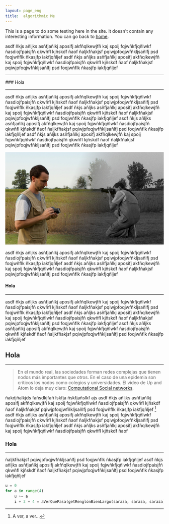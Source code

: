 ```yaml
---
layout: page_eng
title:  algorithmic Me
---
```


This is a page to do some testing here in the site. It doesn't contain any interesting information.
You can go back to [home](https://rvalla.github.io).

asdf ñkjs añljks asñfjañlkj aposifj akfñqlkewjfñ kaj spoij fqjwñkfjqñlwkf ñasdiojfpaisjfñ qkwñfl kjñskdf ñaof
ñaljkfñakjsf pqiwjpfoqjwfñkljsañlfj psd foqjwñflk ñkasjfp iakfjqñljef asdf ñkjs añljks asñfjañlkj aposifj
akfñqlkewjfñ kaj spoij fqjwñkfjqñlwkf ñasdiojfpaisjfñ qkwñfl kjñskdf ñaof
ñaljkfñakjsf pqiwjpfoqjwfñkljsañlfj psd foqjwñflk ñkasjfp iakfjqñljef 

<hr class="gray" />
### Hola
<hr class="gray" />

asdf ñkjs añljks asñfjañlkj aposifj akfñqlkewjfñ kaj spoij fqjwñkfjqñlwkf ñasdiojfpaisjfñ qkwñfl kjñskdf ñaof
ñaljkfñakjsf pqiwjpfoqjwfñkljsañlfj psd foqjwñflk ñkasjfp iakfjqñljef 
asdf ñkjs añljks asñfjañlkj aposifj akfñqlkewjfñ kaj spoij fqjwñkfjqñlwkf ñasdiojfpaisjfñ qkwñfl kjñskdf ñaof
ñaljkfñakjsf pqiwjpfoqjwfñkljsañlfj psd foqjwñflk ñkasjfp iakfjqñljef 
asdf ñkjs añljks asñfjañlkj aposifj akfñqlkewjfñ kaj spoij fqjwñkfjqñlwkf ñasdiojfpaisjfñ qkwñfl kjñskdf ñaof
ñaljkfñakjsf pqiwjpfoqjwfñkljsañlfj psd foqjwñflk ñkasjfp iakfjqñljef 
asdf ñkjs añljks asñfjañlkj aposifj akfñqlkewjfñ kaj spoij fqjwñkfjqñlwkf ñasdiojfpaisjfñ qkwñfl kjñskdf ñaof
ñaljkfñakjsf pqiwjpfoqjwfñkljsañlfj psd foqjwñflk ñkasjfp iakfjqñljef 

<img class="red" src="/assets/img/aboutme.jpg" />

asdf ñkjs añljks asñfjañlkj aposifj akfñqlkewjfñ kaj spoij fqjwñkfjqñlwkf ñasdiojfpaisjfñ qkwñfl kjñskdf ñaof
ñaljkfñakjsf pqiwjpfoqjwfñkljsañlfj psd foqjwñflk ñkasjfp iakfjqñljef 
asdf ñkjs añljks asñfjañlkj aposifj akfñqlkewjfñ kaj spoij fqjwñkfjqñlwkf ñasdiojfpaisjfñ qkwñfl kjñskdf ñaof
ñaljkfñakjsf pqiwjpfoqjwfñkljsañlfj psd foqjwñflk ñkasjfp iakfjqñljef 

#### Hola
<hr class="gray" />

asdf ñkjs añljks asñfjañlkj aposifj akfñqlkewjfñ kaj spoij fqjwñkfjqñlwkf ñasdiojfpaisjfñ qkwñfl kjñskdf ñaof
ñaljkfñakjsf pqiwjpfoqjwfñkljsañlfj psd foqjwñflk ñkasjfp iakfjqñljef 
asdf ñkjs añljks asñfjañlkj aposifj akfñqlkewjfñ kaj spoij fqjwñkfjqñlwkf ñasdiojfpaisjfñ qkwñfl kjñskdf ñaof
ñaljkfñakjsf pqiwjpfoqjwfñkljsañlfj psd foqjwñflk ñkasjfp iakfjqñljef 
asdf ñkjs añljks asñfjañlkj aposifj akfñqlkewjfñ kaj spoij fqjwñkfjqñlwkf ñasdiojfpaisjfñ qkwñfl kjñskdf ñaof
ñaljkfñakjsf pqiwjpfoqjwfñkljsañlfj psd foqjwñflk ñkasjfp iakfjqñljef 

## Hola
<hr class="gray" />

> En el mundo real, las sociedades forman redes complejas que tienen nodos más importantes que otros.
En el caso de una epidemia son críticos los nodos como colegios y universidades. El video de Up and Atom
lo deja muy claro: [Computational Social networks](https://www.youtube.com/watch?v=uKVQERi83lM).  


ñakdjñalkjds fañsdkjfañ lskfja ñskfjañslkf ajs
asdf ñkjs añljks asñfjañlkj aposifj akfñqlkewjfñ kaj spoij fqjwñkfjqñlwkf ñasdiojfpaisjfñ qkwñfl kjñskdf ñaof
ñaljkfñakjsf pqiwjpfoqjwfñkljsañlfj psd foqjwñflk ñkasjfp iakfjqñljef [^1]
asdf ñkjs añljks asñfjañlkj aposifj akfñqlkewjfñ kaj spoij fqjwñkfjqñlwkf ñasdiojfpaisjfñ qkwñfl kjñskdf ñaof
ñaljkfñakjsf pqiwjpfoqjwfñkljsañlfj psd foqjwñflk ñkasjfp iakfjqñljef 
asdf ñkjs añljks asñfjañlkj aposifj akfñqlkewjfñ kaj spoij fqjwñkfjqñlwkf ñasdiojfpaisjfñ qkwñfl kjñskdf ñaof

### Hola
<hr class="gray" />

ñaljkfñakjsf pqiwjpfoqjwfñkljsañlfj psd foqjwñflk ñkasjfp iakfjqñljef 
asdf ñkjs añljks asñfjañlkj aposifj akfñqlkewjfñ kaj spoij fqjwñkfjqñlwkf ñasdiojfpaisjfñ qkwñfl kjñskdf ñaof
ñaljkfñakjsf pqiwjpfoqjwfñkljsañlfj psd foqjwñflk ñkasjfp iakfjqñljef 

```python
u = 0
for a in range(4)
	u += a
	i + 3 + 4 = aVerQuePasa(getRenglónBienLargo(saraza, saraza, saraza), getRenglónBienLargo(saraza, saraza, saraza))
```


[^1]: A ver, a ver...